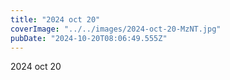 ```yaml
---
title: "2024 oct 20"
coverImage: "../../images/2024-oct-20-MzNT.jpg"
pubDate: "2024-10-20T08:06:49.555Z"
---
```


2024 oct 20
